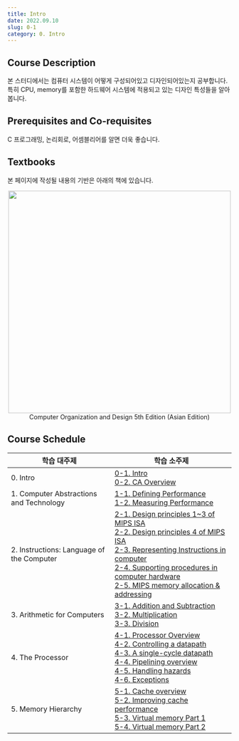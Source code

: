 ```yaml
---
title: Intro
date: 2022.09.10
slug: 0-1
category: 0. Intro
---
```


## Course Description
본 스터디에서는 컴퓨터 시스템이 어떻게 구성되어있고 디자인되어있는지 공부합니다. </br> 특히 CPU, memory를 포함한 하드웨어 시스템에 적용되고 있는 디자인 특성들을 알아봅니다.


## Prerequisites and Co-requisites
C 프로그래밍, 논리회로, 어셈블리어를 알면 더욱 좋습니다.


## Textbooks
본 페이지에 작성될 내용의 기반은 아래의 책에 있습니다.
<center>
<img src="/computer-architecture/0-1/01.jpg"  width="500">
Computer Organization and Design 5th Edition (Asian Edition)
</center>


## Course Schedule
<table> 
<thead> 
<tr> 
<th>학습 대주제</th>  
<th>학습 소주제</th>  
</tr>  
</thead> 
<tbody>  
<tr> 
<td>0. Intro</td> 
<td> 
<a href="https://choiminjun.com/study/computer-architecture/0-1" class="logo">0-1. Intro</a><br> 
<a href="https://choiminjun.com/study/computer-architecture/0-2" class="logo">0-2. CA Overview</a>
</td> 
</tr> 
<tr> 
<td>1. Computer Abstractions and Technology</td> 
<td> 
<a href="https://choiminjun.com/study/computer-architecture/1-1" class="logo">1-1. Defining Performance</a><br> 
<a href="https://choiminjun.com/study/computer-architecture/1-2" class="logo">1-2. Measuring Performance</a>
</td> 
</tr> 
<tr> 
<td>2. Instructions: Language of the Computer</td> 
<td> 
<a href="https://choiminjun.com/study/computer-architecture/2-1" class="logo">2-1. Design principles 1~3 of MIPS ISA</a><br> 
<a href="https://choiminjun.com/study/computer-architecture/2-2" class="logo">2-2. Design principles 4 of MIPS ISA</a><br> 
<a href="https://choiminjun.com/study/computer-architecture/2-3" class="logo">2-3. Representing Instructions in computer</a><br> 
<a href="https://choiminjun.com/study/computer-architecture/2-4" class="logo">2-4. Supporting procedures in computer hardware</a><br>  
<a href="https://choiminjun.com/study/computer-architecture/2-4" class="logo">2-5. MIPS memory allocation & addressing</a>
</td>
</tr>  
<tr>  
<td>3. Arithmetic for Computers</td> 
<td> 
<a href="https://choiminjun.com/study/computer-architecture/3-1" class="logo">3-1. Addition and Subtraction</a><br> 
<a href="https://choiminjun.com/study/computer-architecture/3-2" class="logo">3-2. Multiplication</a><br> 
<a href="https://choiminjun.com/study/computer-architecture/3-3" class="logo">3-3. Division</a>
</td>
</tr>  
<tr>  
<td>4. The Processor</td>
<td> 
<a href="https://choiminjun.com/study/computer-architecture/4-1" class="logo">4-1. Processor Overview</a><br>
<a href="https://choiminjun.com/study/computer-architecture/4-2" class="logo">4-2. Controlling a datapath</a><br>
<a href="https://choiminjun.com/study/computer-architecture/4-3" class="logo">4-3. A single-cycle datapath</a><br>
<a href="https://choiminjun.com/study/computer-architecture/4-4" class="logo">4-4. Pipelining overview</a><br>
<a href="https://choiminjun.com/study/computer-architecture/4-6" class="logo">4-5. Handling hazards</a><br>
<a href="https://choiminjun.com/study/computer-architecture/4-7" class="logo">4-6. Exceptions</a>
</td>
</tr>
<tr>  
<td>5. Memory Hierarchy</td>
<td> 
<a href="https://choiminjun.com/study/computer-architecture/5-1" class="logo">5-1. Cache overview</a><br>
<a href="https://choiminjun.com/study/computer-architecture/5-2" class="logo">5-2. Improving cache performance</a><br>
<a href="https://choiminjun.com/study/computer-architecture/5-3" class="logo">5-3. Virtual memory Part 1</a><br>
<a href="https://choiminjun.com/study/computer-architecture/5-4" class="logo">5-4. Virtual memory Part 2</a>
</td>
</tr>   
</tbody> 
</table>

